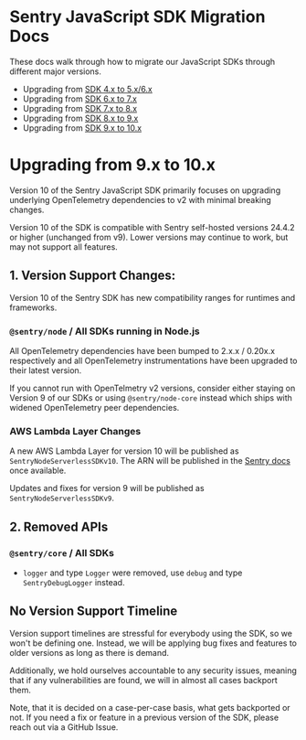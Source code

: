 # Sentry JavaScript SDK Migration Docs

These docs walk through how to migrate our JavaScript SDKs through different major versions.

- Upgrading from [SDK 4.x to 5.x/6.x](./docs/migration/v4-to-v5_v6.md)
- Upgrading from [SDK 6.x to 7.x](./docs/migration/v6-to-v7.md)
- Upgrading from [SDK 7.x to 8.x](./docs/migration/v7-to-v8.md)
- Upgrading from [SDK 8.x to 9.x](./docs/migration/v8-to-v9.md)
- Upgrading from [SDK 9.x to 10.x](#upgrading-from-8x-to-9x)

# Upgrading from 9.x to 10.x

Version 10 of the Sentry JavaScript SDK primarily focuses on upgrading underlying OpenTelemetry dependencies to v2 with minimal breaking changes.

Version 10 of the SDK is compatible with Sentry self-hosted versions 24.4.2 or higher (unchanged from v9).
Lower versions may continue to work, but may not support all features.

## 1. Version Support Changes:

Version 10 of the Sentry SDK has new compatibility ranges for runtimes and frameworks.

### `@sentry/node` / All SDKs running in Node.js

All OpenTelemetry dependencies have been bumped to 2.x.x / 0.20x.x respectively and all OpenTelemetry instrumentations have been upgraded to their latest version.

If you cannot run with OpenTelmetry v2 versions, consider either staying on Version 9 of our SDKs or using `@sentry/node-core` instead which ships with widened OpenTelemetry peer dependencies.

### AWS Lambda Layer Changes

A new AWS Lambda Layer for version 10 will be published as `SentryNodeServerlessSDKv10`.
The ARN will be published in the [Sentry docs](https://docs.sentry.io/platforms/javascript/guides/aws-lambda/install/cjs-layer/) once available.

Updates and fixes for version 9 will be published as `SentryNodeServerlessSDKv9`.

## 2. Removed APIs

### `@sentry/core` / All SDKs

- `logger` and type `Logger` were removed, use `debug` and type `SentryDebugLogger` instead.

## No Version Support Timeline

Version support timelines are stressful for everybody using the SDK, so we won't be defining one.
Instead, we will be applying bug fixes and features to older versions as long as there is demand.

Additionally, we hold ourselves accountable to any security issues, meaning that if any vulnerabilities are found, we will in almost all cases backport them.

Note, that it is decided on a case-per-case basis, what gets backported or not.
If you need a fix or feature in a previous version of the SDK, please reach out via a GitHub Issue.
